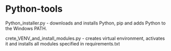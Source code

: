 # Python-tools

Python_installer.py - downloads and installs Python, pip and adds Python to the Windows PATH.

crete_VENV_and_install_modules.py - creates virtual environment, activates it and installs all modules specified in requirements.txt
